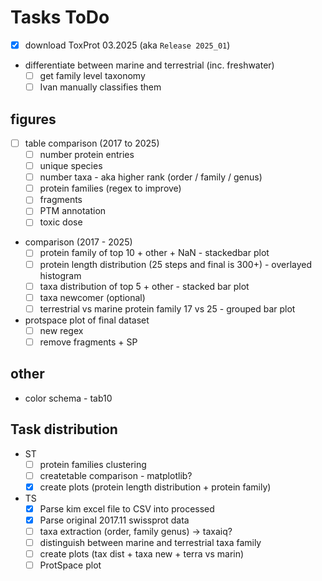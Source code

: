 # Tasks ToDo
- [x] download ToxProt 03.2025 (aka `Release 2025_01`)
- differentiate between marine and terrestrial (inc. freshwater)
  - [ ] get family level taxonomy
  - [ ] Ivan manually classifies them

## figures
- [ ] table comparison (2017 to 2025)
  - [ ] number protein entries
  - [ ] unique species
  - [ ] number taxa - aka higher rank (order / family / genus)
  - [ ] protein families (regex to improve)
  - [ ] fragments
  - [ ] PTM annotation
  - [ ] toxic dose
- comparison (2017 - 2025)
  - [ ] protein family of top 10 + other + NaN  - stackedbar plot
  - [ ] protein length distribution (25 steps and final is 300+) - overlayed histogram
  - [ ] taxa distribution of top 5 + other - stacked bar plot
  - [ ] taxa newcomer (optional)
  - [ ] terrestrial vs marine protein family 17 vs 25 - grouped bar plot
- protspace plot of final dataset
  - [ ] new regex
  - [ ] remove fragments + SP

## other
- color schema - tab10

## Task distribution
- ST
  - [ ] protein families clustering
  - [ ] createtable comparison - matplotlib?
  - [x] create plots (protein length distribution + protein family)
- TS
  - [x] Parse kim excel file to CSV into processed
  - [x] Parse original 2017.11 swissprot data
  - [ ] taxa extraction (order, family genus) -> taxaiq?
  - [ ] distinguish between marine and terrestrial taxa family
  - [ ] create plots (tax dist + taxa new + terra vs marin)
  - [ ] ProtSpace plot